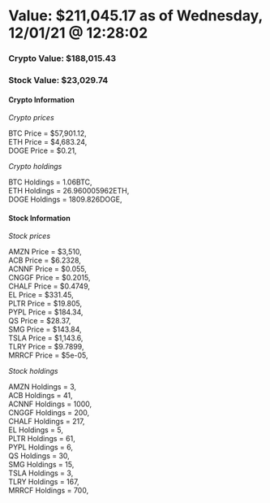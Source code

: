 # Value: $211,045.17 as of Wednesday, 12/01/21 @ 12:28:02 

### Crypto Value: $188,015.43

### Stock Value: $23,029.74

#### Crypto Information 
*Crypto prices* 

BTC Price = $57,901.12,  
ETH Price = $4,683.24,  
DOGE Price = $0.21,  


*Crypto holdings* 

BTC Holdings = 1.06BTC,  
ETH Holdings = 26.960005962ETH,  
DOGE Holdings = 1809.826DOGE,  


#### Stock Information 

*Stock prices* 

AMZN Price = $3,510,  
ACB Price = $6.2328,  
ACNNF Price = $0.055,  
CNGGF Price = $0.2015,  
CHALF Price = $0.4749,  
EL Price = $331.45,  
PLTR Price = $19.805,  
PYPL Price = $184.34,  
QS Price = $28.37,  
SMG Price = $143.84,  
TSLA Price = $1,143.6,  
TLRY Price = $9.7899,  
MRRCF Price = $5e-05,  


*Stock holdings* 

AMZN Holdings = 3,  
ACB Holdings = 41,  
ACNNF Holdings = 1000,  
CNGGF Holdings = 200,  
CHALF Holdings = 217,  
EL Holdings = 5,  
PLTR Holdings = 61,  
PYPL Holdings = 6,  
QS Holdings = 30,  
SMG Holdings = 15,  
TSLA Holdings = 3,  
TLRY Holdings = 167,  
MRRCF Holdings = 700,  


